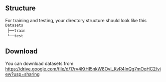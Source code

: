 ## Structure
For training and testing, your directory structure should look like this  
`Datasets` <br/>
 `├──train`  <br/>
 `└──test`  <br/>

## Download
You can download datasets from:   
https://drive.google.com/file/d/17rv4KtHI5nkW8OvI_KvR4lnQg7mOqHC2/view?usp=sharing
